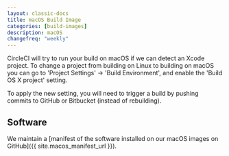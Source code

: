 ```yaml
---
layout: classic-docs
title: macOS Build Image
categories: [build-images]
description: macOS
changefreq: "weekly"
---
```


CircleCI will try to run your build on macOS if we can detect an Xcode project.
To change a project from building on Linux to building on macOS you can go to
'Project Settings' -> 'Build Environment', and enable the 'Build OS X project'
setting.

To apply the new setting, you will need to trigger a build by pushing commits to GitHub or Bitbucket (instead of rebuilding).

## Software

We maintain a [manifest of the software installed on our macOS images on GitHub]({{ site.macos_manifest_url }}).

